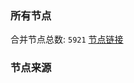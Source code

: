 ### 所有节点
合并节点总数: `5921`
[节点链接](https://github.com/rzhy1/33/raw/master/sub/sub_merge_base64.txt)

### 节点来源
